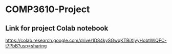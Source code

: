 # COMP3610-Project

## Link for project Colab notebook 
https://colab.research.google.com/drive/1D84kySGwqKTBiXlyyHobtWlQFC-t7PbB?usp=sharing 
